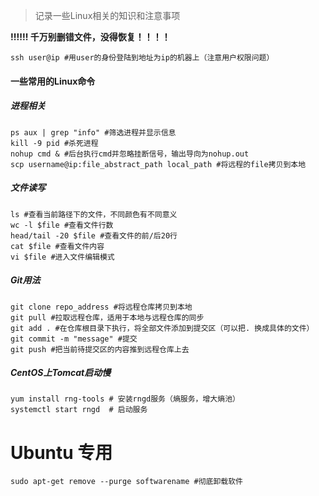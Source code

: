 > 记录一些Linux相关的知识和注意事项

**!!!!!! 千万别删错文件，没得恢复！！！！**


```
ssh user@ip #用user的身份登陆到地址为ip的机器上（注意用户权限问题）
```

#### 一些常用的Linux命令

##### 进程相关
```
ps aux | grep "info" #筛选进程并显示信息
kill -9 pid #杀死进程
nohup cmd & #后台执行cmd并忽略挂断信号，输出导向为nohup.out
scp username@ip:file_abstract_path local_path #将远程的file拷贝到本地
```

##### 文件读写
```
ls #查看当前路径下的文件，不同颜色有不同意义
wc -l $file #查看文件行数
head/tail -20 $file #查看文件的前/后20行
cat $file #查看文件内容
vi $file #进入文件编辑模式
```

##### Git用法
```
git clone repo_address #将远程仓库拷贝到本地
git pull #拉取远程仓库，适用于本地与远程仓库的同步
git add . #在仓库根目录下执行，将全部文件添加到提交区（可以把. 换成具体的文件）
git commit -m "message" #提交
git push #把当前待提交区的内容推到远程仓库上去
```


##### CentOS上Tomcat启动慢
```
yum install rng-tools # 安装rngd服务（熵服务，增大熵池）
systemctl start rngd  # 启动服务
```

# Ubuntu 专用

```
sudo apt-get remove --purge softwarename #彻底卸载软件
```